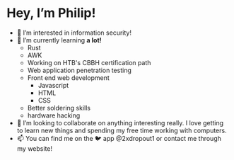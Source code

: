 # Hey, I’m Philip!
- 👀 I’m interested in information security!
- 🌱 I’m currently learning **a lot!**
  - Rust
  - AWK
  - Working on HTB's CBBH certification path
  - Web application penetration testing
  - Front end web development
     - Javascript
     - HTML
     - CSS
  - Better soldering skills
  - hardware hacking
- 💞️ I’m looking to collaborate on anything interesting really. I love getting to learn new things and spending my free time working with computers.
- 📫 You can find me on the 🐦 app @2xdropout1 or contact me through my website!

<!---
Philip-Otter/Philip-Otter is a ✨ special ✨ repository because its `README.md` (this file) appears on your GitHub profile.
You can click the Preview link to take a look at your changes.
--->

